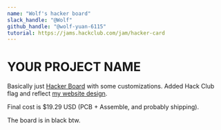 ```yaml
---
name: "Wolf's hacker board"
slack_handle: "@Wolf"
github_handle: "@wolf-yuan-6115"
tutorial: https://jams.hackclub.com/jam/hacker-card
---
```


# YOUR PROJECT NAME

Basically just [Hacker Board](https://jams.hackclub.com/jam/hacker-card) with some customizations. Added Hack Club flag and reflect [my website design](https://wolf-yuan.dev).

Final cost is $19.29 USD (PCB + Assemble, and probably shipping).

The board is in black btw.
